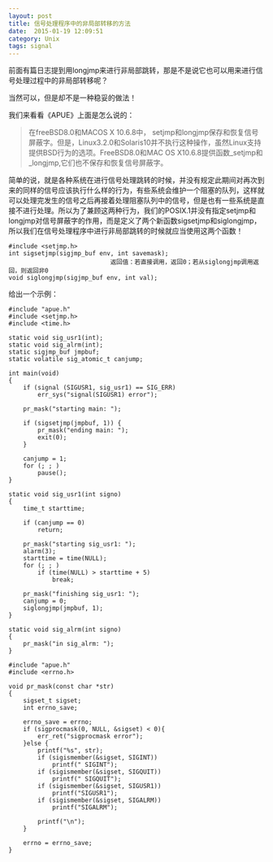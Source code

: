 ```yaml
---
layout: post
title: 信号处理程序中的非局部转移的方法
date:  2015-01-19 12:09:51   
category: Unix
tags: signal
---
```


前面有篇日志提到用longjmp来进行非局部跳转，那是不是说它也可以用来进行信号处理过程中的非局部转移呢？

当然可以，但是却不是一种稳妥的做法！

我们来看看《APUE》上面是怎么说的：

> 在freeBSD8.0和MACOS X 10.6.8中， setjmp和longjmp保存和恢复信号屏蔽字。但是，Linux3.2.0和Solaris10并不执行这种操作，虽然Linux支持提供BSD行为的选项。FreeBSD8.0和MAC OS X10.6.8提供函数_setjmp和_longjmp,它们也不保存和恢复信号屏蔽字。

简单的说，就是各种系统在进行信号处理跳转的时候，并没有规定此期间对再次到来的同样的信号应该执行什么样的行为，有些系统会维护一个阻塞的队列，这样就可以处理完发生的信号之后再接着处理阻塞队列中的信号，但是也有一些系统是直接不进行处理。所以为了兼顾这两种行为，我们的POSIX.1并没有指定setjmp和longjmp对信号屏蔽字的作用，而是定义了两个新函数sigsetjmp和siglongjmp，所以我们在信号处理程序中进行非局部跳转的时候就应当使用这两个函数！

~~~
#include <setjmp.h>
int sigsetjmp(sigjmp_buf env, int savemask);
							返回值：若直接调用，返回0；若从siglongjmp调用返回，则返回非0
void siglongjmp(sigjmp_buf env, int val);
~~~

给出一个示例：

~~~~
#include "apue.h"
#include <setjmp.h>
#include <time.h>

static void sig_usr1(int);
static void sig_alrm(int);
static sigjmp_buf jmpbuf;
static volatile sig_atomic_t canjump;

int main(void)
{
	if (signal (SIGUSR1, sig_usr1) == SIG_ERR)
		err_sys("signal(SIGUSR1) error");

	pr_mask("starting main: ");

	if (sigsetjmp(jmpbuf, 1)) {
		pr_mask("ending main: ");
		exit(0);
	}

	canjump = 1;
	for (; ; )
		pause();
}

static void sig_usr1(int signo)
{
	time_t starttime;

	if (canjump == 0)
		return;

	pr_mask("starting sig_usr1: ");
	alarm(3);
	starttime = time(NULL);
	for (; ; )
		if (time(NULL) > starttime + 5)
			break;

	pr_mask("finishing sig_usr1: ");
	canjump = 0;
	siglongjmp(jmpbuf, 1);
}

static void sig_alrm(int signo)
{
	pr_mask("in sig_alrm: ");
}
~~~~

~~~~~
#include "apue.h"
#include <errno.h>

void pr_mask(const char *str)
{
	sigset_t sigset;
	int errno_save;

	errno_save = errno;
	if (sigprocmask(0, NULL, &sigset) < 0){
		err_ret("sigprocmask error");
	}else {
		printf("%s", str);
		if (sigismember(&sigset, SIGINT))
			printf(" SIGINT");
		if (sigismember(&sigset, SIGQUIT))
			printf(" SIGQUIT");
		if (sigismember(&sigset, SIGUSR1))
			printf("SIGUSR1");
		if (sigismember(&sigset, SIGALRM))
			printf("SIGALRM");

		printf("\n");
	}

	errno = errno_save;
}
~~~~~
















